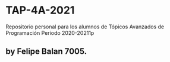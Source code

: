 # TAP-4A-2021
Repositorio personal para los alumnos de Tópicos Avanzados de Programación Periodo 2020-20211p

## by Felipe Balan 7005.